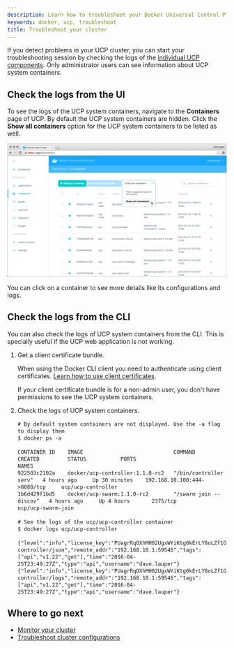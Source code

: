 ```yaml
---
description: Learn how to troubleshoot your Docker Universal Control Plane cluster.
keywords: docker, ucp, troubleshoot
title: Troubleshoot your cluster
---
```


If you detect problems in your UCP cluster, you can start your troubleshooting
session by checking the logs of the
[individual UCP components](../architecture.md). Only administrator users can
see information about UCP system containers.

## Check the logs from the UI

To see the logs of the UCP system containers, navigate to the **Containers**
page of UCP. By default the UCP system containers are hidden. Click the
**Show all containers** option for the UCP system containers to be listed as
well.

![](../images/troubleshoot-ucp-1.png)

You can click on a container to see more details like its configurations and
logs.


## Check the logs from the CLI

You can also check the logs of UCP system containers from the CLI. This is
specially useful if the UCP web application is not working.

1.  Get a client certificate bundle.

    When using the Docker CLI client you need to authenticate using client
    certificates.
    [Learn how to use client certificates](../access-ucp/cli-based-access.md).

    If your client certificate bundle is for a non-admin user, you don't have
    permissions to see the UCP system containers.

2.  Check the logs of UCP system containers.

    ```none
    # By default system containers are not displayed. Use the -a flag to display them
    $ docker ps -a

    CONTAINER ID    IMAGE                             COMMAND                  CREATED         STATUS           PORTS                            NAMES
    922503c2102a    docker/ucp-controller:1.1.0-rc2   "/bin/controller serv"   4 hours ago     Up 30 minutes    192.168.10.100:444->8080/tcp     ucp/ucp-controller
    1b6d429f1bd5    docker/ucp-swarm:1.1.0-rc2        "/swarm join --discov"   4 hours ago     Up 4 hours       2375/tcp                         ucp/ucp-swarm-join

    # See the logs of the ucp/ucp-controller container
    $ docker logs ucp/ucp-controller

    {"level":"info","license_key":"PUagrRqOXhMH02UgxWYiKtg0kErLY8oLZf1GO4Pw8M6B","msg":"/v1.22/containers/ucp/ucp-controller/json","remote_addr":"192.168.10.1:59546","tags":["api","v1.22","get"],"time":"2016-04-25T23:49:27Z","type":"api","username":"dave.lauper"}
    {"level":"info","license_key":"PUagrRqOXhMH02UgxWYiKtg0kErLY8oLZf1GO4Pw8M6B","msg":"/v1.22/containers/ucp/ucp-controller/logs","remote_addr":"192.168.10.1:59546","tags":["api","v1.22","get"],"time":"2016-04-25T23:49:27Z","type":"api","username":"dave.lauper"}
    ```

## Where to go next

* [Monitor your cluster](monitor-ucp.md)
* [Troubleshoot cluster configurations](troubleshoot-configurations.md)